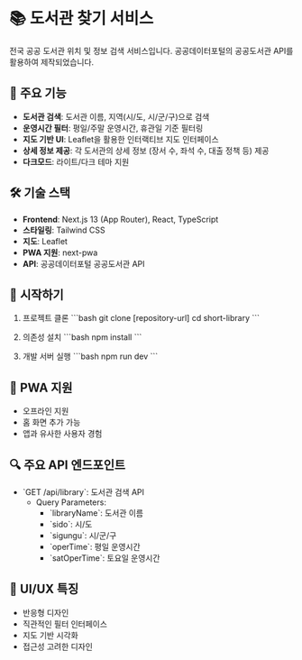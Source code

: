 # 📚 도서관 찾기 서비스

전국 공공 도서관 위치 및 정보 검색 서비스입니다. 공공데이터포털의 공공도서관 API를 활용하여 제작되었습니다.

## 🌟 주요 기능

- **도서관 검색**: 도서관 이름, 지역(시/도, 시/군/구)으로 검색
- **운영시간 필터**: 평일/주말 운영시간, 휴관일 기준 필터링
- **지도 기반 UI**: Leaflet을 활용한 인터랙티브 지도 인터페이스
- **상세 정보 제공**: 각 도서관의 상세 정보 (장서 수, 좌석 수, 대출 정책 등) 제공
- **다크모드**: 라이트/다크 테마 지원

## 🛠 기술 스택

- **Frontend**: Next.js 13 (App Router), React, TypeScript
- **스타일링**: Tailwind CSS
- **지도**: Leaflet
- **PWA 지원**: next-pwa
- **API**: 공공데이터포털 공공도서관 API

## 🚀 시작하기

1. 프로젝트 클론
\`\`\`bash
git clone [repository-url]
cd short-library
\`\`\`

2. 의존성 설치
\`\`\`bash
npm install
\`\`\`

3. 개발 서버 실행
\`\`\`bash
npm run dev
\`\`\`

## 📱 PWA 지원

- 오프라인 지원
- 홈 화면 추가 가능
- 앱과 유사한 사용자 경험

## 🔍 주요 API 엔드포인트

- \`GET /api/library\`: 도서관 검색 API
  - Query Parameters:
    - \`libraryName\`: 도서관 이름
    - \`sido\`: 시/도
    - \`sigungu\`: 시/군/구
    - \`operTime\`: 평일 운영시간
    - \`satOperTime\`: 토요일 운영시간

## 🎨 UI/UX 특징

- 반응형 디자인
- 직관적인 필터 인터페이스
- 지도 기반 시각화
- 접근성 고려한 디자인